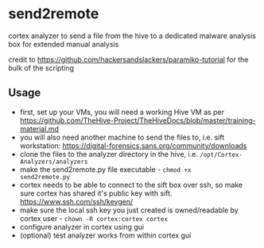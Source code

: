 # send2remote
cortex analyzer to send a file from the hive to a dedicated malware analysis box for extended manual analysis

credit to https://github.com/hackersandslackers/paramiko-tutorial for the bulk of the scripting

## Usage

* first, set up your VMs, you will need a working Hive VM as per https://github.com/TheHive-Project/TheHiveDocs/blob/master/training-material.md 
* you will also need another machine to send the files to, i.e. sift workstation: https://digital-forensics.sans.org/community/downloads
* clone the files to the analyzer directory in the hive, i.e. <code>/opt/Cortex-Analyzers/analyzers</code>
* make the send2remote.py file executable - <code>chmod +x send2remote.py</code>
* cortex needs to be able to connect to the sift box over ssh, so make sure cortex has shared it's public key with sift. https://www.ssh.com/ssh/keygen/
* make sure the local ssh key you just created is owned/readable by cortex user - <code>chown -R cortex:cortex cortex</code>
* configure analyzer in cortex using gui
* (optional) test analyzer works from within cortex gui
